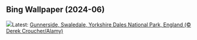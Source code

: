 ## Bing Wallpaper (2024-06)
![](https://www.bing.com/th?id=OHR.YorkshireDalesNP_EN-US6104560581_UHD.jpg&w=1000)Latest: [Gunnerside, Swaledale, Yorkshire Dales National Park, England (© Derek Croucher/Alamy)](https://www.bing.com/th?id=OHR.YorkshireDalesNP_EN-US6104560581_UHD.jpg)